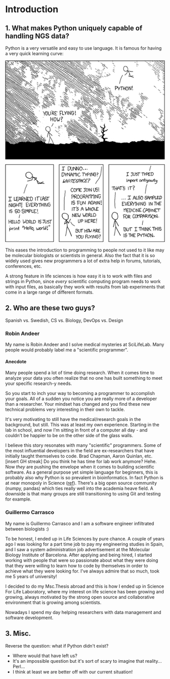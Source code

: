 # Introduction

## 1. What makes Python uniquely capable of handling NGS data?

Python is a very versatile and easy to use language. It is famous for having a very
quick learning curve:

![Python XKCD](/assets/python.png?raw=True)

This eases the introduction to programming to people not used to it like may be
molecular biologists or scientists in general. Also the fact that it is so widely
used gives new programmers a lot of extra help in forums, tutorials, conferences, etc.

A strong feature in life sciences is how easy it is to work with files and strings in Python, since
_every_ scientific computing program needs to work with input files, as basically they work with results
from lab experiments that come in a large range of different formats.

## 2. Who are these two guys?
Spanish vs. Swedish, CS vs. Biology, DevOps vs. Design

### Robin Andeer
My name is Robin Andeer and I solve medical mysteries at SciLifeLab. Many people would probably label me a "scientific programmer".

#### Anecdote
Many people spend a lot of time doing research. When it comes time to analyze your data you often realize that no one has built something to meet your specific research-y needs.

So you start to inch your way to becoming a programmer to accomplish your goals. All of a sudden you notice you are really more of a developer than a researcher. Your mindset has changed and you find these new technical problems very interesting in their own to tackle.

It's very motivating to still have the medical/research goals in the background, but still. This was at least my own experience. Starting in the lab in school, and now I'm sitting in front of a computer all day - and couldn't be happier to be on the other side of the glass walls.

I believe this story resonates with many "scientific" programmers. Some of the most influential developers in the field are ex-researchers that have initially taught themselves to code. Brad Chapman, Aaron Quinlan, etc. [insert GH streak] Do you think he has time for lab work anymore? Hehe. Now *they* are pushing the envelope when it comes to building scientific software. As a general purpose yet simple language for beginners, this is probably also why Python is so prevalent in bioinformatics. In fact Python is at near monopoly in Science ([ref][monopoly]). There's a big open source community (numpy, pandas) which ties really well into the academia heave field. A downside is that many groups are still transitioning to using Git and testing for example.

### Guillermo Carrasco

My name is Guillermo Carrasco and I am a software engineer infiltrated between biologists :)

To be honest, I ended up in Life Sciences by pure chance. A couple of years ago I was
looking for a part time job to pay my engineering studies in Spain, and I saw a system
administration job advertisement at the Molecular Biology Institute of Barcelona. After
applying and being hired, I started working with people that were so passionate
about what they were doing that they were willing to learn how to code by themselves
in order to achieve what they were looking for. I've always admire that so much, took
me 5 years of university!

I decided to do my Msc.Thesis abroad and this is how I ended up in Science For Life
Laboratory, where my interest on life science has been growing and growing, always
motivated by the strong open source and collaborative environment that is
growing among scientists.

Nowadays I spend my day helping researchers with data management and software development.

## 3. Misc.
Reverse the question: what if Python didn't exist?
  - Where would that have left us?
  - It's an impossible question but it's sort of scary to imagine that reality... Perl...
  - I think at least we are better off with our current situation!


[monopoly]: http://news.kynosarges.org/2015/04/05/programming-languages-in-2014/
